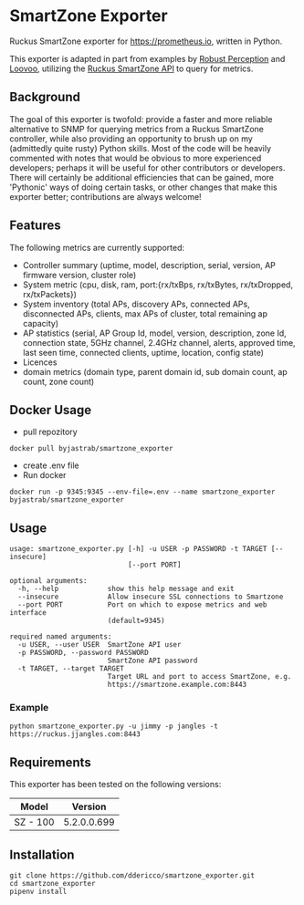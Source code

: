 # SmartZone Exporter

Ruckus SmartZone exporter for https://prometheus.io, written in Python.

This exporter is adapted in part from examples by [Robust Perception](https://www.robustperception.io/writing-a-jenkins-exporter-in-python/) and [Loovoo](https://github.com/lovoo/jenkins_exporter), utilizing the [Ruckus SmartZone API](http://docs.ruckuswireless.com/smartzone/5.2.0/sz100-public-api-reference-guide-520.html#access-point-operational-retrieve-operational-information-get) to query for metrics.

## Background
The goal of this exporter is twofold: provide a faster and more reliable alternative to SNMP for querying metrics from a Ruckus SmartZone controller, while also providing an opportunity to brush up on my (admittedly quite rusty) Python skills. Most of the code will be heavily commented with notes that would be obvious to more experienced developers; perhaps it will be useful for other contributors or developers. There will certainly be additional efficiencies that can be gained, more 'Pythonic' ways of doing certain tasks, or other changes that make this exporter better; contributions are always welcome!

## Features
The following metrics are currently supported:
* Controller summary (uptime, model, description, serial, version, AP firmware version, cluster role)
* System metric (cpu, disk, ram, port:{rx/txBps, rx/txBytes, rx/txDropped, rx/txPackets})
* System inventory (total APs, discovery APs, connected APs, disconnected APs, clients, max APs of cluster, total remaining ap capacity)
* AP statistics (serial, AP Group Id, model, version, description, zone Id, connection state, 5GHz channel, 2.4GHz channel, alerts, approved time,
 last seen time, connected clients, uptime, location, config state)
 * Licences
 * domain metrics (domain type, parent domain id, sub domain count, ap count, zone count)

## Docker Usage
* pull repozitory
``` docker
docker pull byjastrab/smartzone_exporter
```
* create .env file
* Run docker
``` docker
docker run -p 9345:9345 --env-file=.env --name smartzone_exporter byjastrab/smartzone_exporter
```

## Usage
```
usage: smartzone_exporter.py [-h] -u USER -p PASSWORD -t TARGET [--insecure]
                             [--port PORT]

optional arguments:
  -h, --help            show this help message and exit
  --insecure            Allow insecure SSL connections to Smartzone
  --port PORT           Port on which to expose metrics and web interface
                        (default=9345)

required named arguments:
  -u USER, --user USER  SmartZone API user
  -p PASSWORD, --password PASSWORD
                        SmartZone API password
  -t TARGET, --target TARGET
                        Target URL and port to access SmartZone, e.g.
                        https://smartzone.example.com:8443
```
### Example
```
python smartzone_exporter.py -u jimmy -p jangles -t https://ruckus.jjangles.com:8443
```

## Requirements
This exporter has been tested on the following versions:

| Model    | Version     |
|----------|-------------|
| SZ - 100 | 5.2.0.0.699 |

## Installation
```
git clone https://github.com/ddericco/smartzone_exporter.git
cd smartzone_exporter
pipenv install
```
